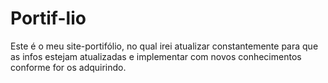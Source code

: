 # Portif-lio
Este é o meu site-portifólio, no qual irei atualizar constantemente para que as infos estejam atualizadas e implementar com novos conhecimentos conforme for os adquirindo.
